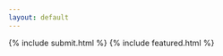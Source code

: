 ```yaml
---
layout: default
---
```

<script src="https://cdn.jsdelivr.net/npm/algoliasearch@5.29.0/dist/lite/builds/browser.umd.js" integrity="sha256-9bjIp+g5sHc0eN8sdDKhzQauBs20mxnuDpApe4C9Ctg=" crossorigin="anonymous"></script>
<script src="https://cdn.jsdelivr.net/npm/instantsearch.js@4.79.0/dist/instantsearch.production.min.js" integrity="sha256-FOU2owonNoOmNxF4I8jLR4D8w/vziYNi64GUN2boXRQ=" crossorigin="anonymous"></script>

<div>
    <div class="flex flex-col gap-2 py-4 lg:px-24">
        <div id="search-box"></div>
        <div id="search-poweredby" class=""></div>
    </div>
    <div id="hits" class="grid grid-cols-3 gap-4 py-8"></div>
    {% include submit.html %}
    {% include featured.html %}
</div>

<script>
const { liteClient: algoliasearch } = window['algoliasearch/lite'];
const searchClient = algoliasearch('SNYK0RFNCF', '5c4f681a01931daa54a1008a3429e684');
const { poweredBy } = instantsearch.widgets;

const makeHits = instantsearch.connectors.connectHits(
  function renderHits({ items, widgetParams }, isFirstRendering) {
    const container = document.getElementById(widgetParams.container);
    
    if (items.length > 0) {
        container.innerHTML = (items.map(item =>
            `<div class="md:col-span-1 col-span-3 card shadow-sm card-border flex flex-col h-full hover:shadow-xl p-4 bg-white">
                <div class="flex-1 flex flex-col">
                    <a href="${item.url}" class="flex-1 flex flex-col no-underline text-current">
                        <div class="card-body flex-1 flex flex-col">
                            <h2 class="text-2xl font-black">${item.title}</h2>
                            <p>Date added: ${new Date(item.date * 1000).toLocaleDateString('en-GB', {
                                day: 'numeric',
                                month: 'long',
                                year: 'numeric'
                              })}
                            </p>
                            <p>Category: <b>${item.categories}</b></p>
                            <div class="flex w-fit gap-2">
                                ${item.tags.map(
                                  (tag, _) =>
                                    `<span class="badge badge-secondary">${tag}</span>`
                                    )
                                    .join('')
                                }
                            </div>
                        </div>
                    </a>
                </div>
                <div class="card-actions px-4 mt-2">
                    <a class="badge flex items-center gap-1" href="${item.creator_url}" target="_blank" rel="noopener">
                        By ${item.creator}
                        <svg xmlns="http://www.w3.org/2000/svg" class="w-3 h-3 inline" fill="none" viewBox="0 0 24 24" stroke="currentColor">
                          <path stroke-linecap="round" stroke-linejoin="round" stroke-width="2" d="M18 13v6a2 2 0 01-2 2H6a2 2 0 01-2-2V8a2 2 0 012-2h6m5-3h3m0 0v3m0-3L10 14" />
                        </svg>
                    </a>
                </div>
            </div>`
            )).join('');
        } else {
            container.innerHTML = `
              <div class="text-gray-500 text-center py-4 col-span-full">
                No items found.
              </div>
            `;
          }
  }
);

const search = instantsearch({
  indexName: '{{ site.algolia.index_name }}',
  searchClient,
});

search.addWidgets([
  makeHits({
    container: 'hits'
  }),

  instantsearch.widgets.searchBox({
    showReset: false,
    showSubmit: false,
    placeholder: "Search among {{ site.posts.size }} items",
    cssClasses: {
        root: 'SearchBoxInputRoot',
        input: 'SearchBoxInput'
    },
    container: '#search-box',
  }),

  instantsearch.widgets.poweredBy({
    container: '#search-poweredby',
  }),
]);

search.start();
</script>
